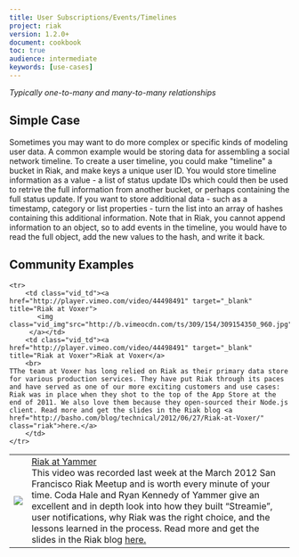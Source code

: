 ```yaml
---
title: User Subscriptions/Events/Timelines
project: riak
version: 1.2.0+
document: cookbook
toc: true
audience: intermediate
keywords: [use-cases]
---
```


*Typically one-to-many and many-to-many relationships*

## Simple Case

Sometimes you may want to do more complex or specific kinds of modeling user data. A common example would be storing data for assembling a social network timeline. To create a user timeline, you could make "timeline" a bucket in Riak, and make keys a unique user ID. You would store timeline information as a value - a list of status update IDs which could then be used to retrive the full information from another bucket, or perhaps containing the full status update. If you want to store additional data - such as a timestamp, category or list properties - turn the list into an array of hashes containing this additional information. Note that in Riak, you cannot append information to an object, so to add events in the timeline, you would have to read the full object, add the new values to the hash, and write it back. 

## Community Examples

<table class="vid_table">
	<tr>
	    <td class="vid_td"><a href="http://player.vimeo.com/video/21598799" target="_blank" title="Riak at Yammer">
		   <img class="vid_img"src="http://b.vimeocdn.com/ts/139/033/139033664_960.jpg"/>
		 </a></td>
	    <td class="vid_td"><a href="http://player.vimeo.com/video/21598799" target="_blank" title="Riak at Yammer">Riak at Yammer</a>
		<br>
	This video was recorded last week at the March 2012 San Francisco Riak Meetup and is worth every minute of your time. Coda Hale and Ryan Kennedy of Yammer give an excellent and in depth look into how they built “Streamie”, user notifications, why Riak was the right choice, and the lessons learned in the process. Read more and get the slides in the Riak blog <a href="http://basho.com/blog/technical/2011/03/28/Riak-and-Scala-at-Yammer/" class="riak">here.</a>
		</td>	    
	</tr>

	<tr>
	    <td class="vid_td"><a href="http://player.vimeo.com/video/44498491" target="_blank" title="Riak at Voxer">
		   <img class="vid_img"src="http://b.vimeocdn.com/ts/309/154/309154350_960.jpg"/>
		 </a></td>
	    <td class="vid_td"><a href="http://player.vimeo.com/video/44498491" target="_blank" title="Riak at Voxer">Riak at Voxer</a>
		<br>
	TThe team at Voxer has long relied on Riak as their primary data store for various production services. They have put Riak through its paces and have served as one of our more exciting customers and use cases: Riak was in place when they shot to the top of the App Store at the end of 2011. We also love them because they open-sourced their Node.js client. Read more and get the slides in the Riak blog <a href="http://basho.com/blog/technical/2012/06/27/Riak-at-Voxer/" class="riak">here.</a>
		</td>	    
	</tr>
</table>